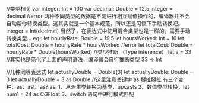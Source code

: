 //类型相关
var integer: Int = 100
var decimal: Double = 12.5
integer = decimal //error 
两种不同类型的数据是不能进行相互赋值操作的，编译器并不会自动帮你转换类型。这其实就是一个基本规范，所以还是习惯下手动转换吧。
integer = Int(decimal)
当然了，在表达式中使用混合类型也是一样的。需要手动转换类型...
eg.:
let hourlyRate: Double = 19.5
let hoursWorked: Int = 10
let totalCost: Double = hourlyRate * hoursWorked //error
let totalCost: Double = hourlyRate * Double(hoursWorked)
//类型推断 （Type inference） 
let a = 33  //其实也是简化了上面的声明语法，编译器会自行推断类型  33 -> Int 

//几种同等表达式
let actuallyDouble = Double(3)
let actuallyDouble: Double = 3
let actuallyDouble = 3 as Double 
//这里注意关键字 as 掰扯掰扯
有三个变种，as、as!、as?
as:
1、从派生类转换为基类，upcasts
2、数值类型转换，let num1 = 24 as CGFloat 
3、switch 语句中进行模式匹配
